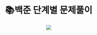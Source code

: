 
<div align=center><h1>📚백준 단계별 문제풀이</h1>
<img src="https://img.shields.io/badge/JAVA-007396?style=flat-square&logo=JAVA&logoColor=white" /></div>

